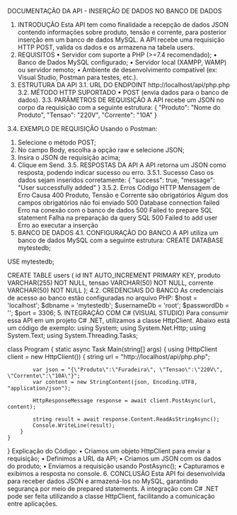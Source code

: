DOCUMENTAÇÃO DA API - INSERÇÃO DE DADOS NO BANCO DE DADOS

1. INTRODUÇÃO
Esta API tem como finalidade a recepção de dados JSON contendo informações sobre produto, tensão e corrente, para posterior inserção em um banco de dados MySQL.
A API recebe uma requisição HTTP POST, valida os dados e os armazena na tabela users.
2. REQUISITOS
•	Servidor com suporte a PHP (>=7.4 recomendado);
•	Banco de Dados MySQL configurado;
•	Servidor local (XAMPP, WAMP) ou servidor remoto;
•	Ambiente de desenvolvimento compatível (ex: Visual Studio, Postman para testes, etc.).
3. ESTRUTURA DA API
3.1. URL DO ENDPOINT
http://localhost/api/php.php
3.2. MÉTODO HTTP SUPORTADO
•	POST (envia dados para o banco de dados).
3.3. PARÂMETROS DE REQUISIÇÃO
A API recebe um JSON no corpo da requisição com a seguinte estrutura:
{
    "Produto": "Nome do Produto",
    "Tensao": "220V",
    "Corrente": "10A"
}

3.4. EXEMPLO DE REQUISIÇÃO
Usando o Postman:
1.	Selecione o método POST;
2.	No campo Body, escolha a opção raw e selecione JSON;
3.	Insira o JSON de requisição acima;
4.	Clique em Send.
3.5. RESPOSTAS DA API
A API retorna um JSON como resposta, podendo indicar sucesso ou erro.
3.5.1. Sucesso
Caso os dados sejam inseridos corretamente:
{
    "success": true,
    "message": "User successfully added"
}
3.5.2. Erros
Código HTTP	Mensagem de Erro	Causa
400	Produto, Tensão e Corrente são obrigatórios	Algum dos campos obrigatórios não foi enviado
500	Database connection failed	Erro na conexão com o banco de dados
500	Failed to prepare SQL statement	Falha na preparação da query SQL
500	Failed to add user	Erro ao executar a inserção
4. BANCO DE DADOS
4.1. CONFIGURAÇÃO DO BANCO
A API utiliza um banco de dados MySQL com a seguinte estrutura:
CREATE DATABASE mytestedb;

USE mytestedb;

CREATE TABLE users (
    id INT AUTO_INCREMENT PRIMARY KEY,
    produto VARCHAR(255) NOT NULL,
    tensao VARCHAR(50) NOT NULL,
    corrente VARCHAR(50) NOT NULL
);
4.2. CREDENCIAIS DO BANCO
As credenciais de acesso ao banco estão configuradas no arquivo PHP:
$host = 'localhost';
$dbname = 'mytestedb';
$usernameDb = 'root';
$passwordDb = '';
$port = 3306;
5. INTEGRAÇÃO COM C# (VISUAL STUDIO)
Para consumir essa API em um projeto C# .NET, utilizamos a classe HttpClient. Abaixo está um código de exemplo:
using System;
using System.Net.Http;
using System.Text;
using System.Threading.Tasks;

class Program
{
    static async Task Main(string[] args)
    {
        using (HttpClient client = new HttpClient())
        {
            string url = "http://localhost/api/php.php";
            
            var json = "{\"Produto\":\"Furadeira\", \"Tensao\":\"220V\", \"Corrente\":\"10A\"}";
            var content = new StringContent(json, Encoding.UTF8, "application/json");

            HttpResponseMessage response = await client.PostAsync(url, content);
            
            string result = await response.Content.ReadAsStringAsync();
            Console.WriteLine(result);
        }
    }
}
Explicação do Código:
•	Criamos um objeto HttpClient para enviar a requisição;
•	Definimos a URL da API;
•	Criamos um JSON com os dados do produto;
•	Enviamos a requisição usando PostAsync();
•	Capturamos e exibimos a resposta no console.
6. CONCLUSÃO
Esta API foi desenvolvida para receber dados JSON e armazená-los no MySQL, garantindo segurança por meio de prepared statements. A integração com C# .NET pode ser feita utilizando a classe HttpClient, facilitando a comunicação entre aplicações.

